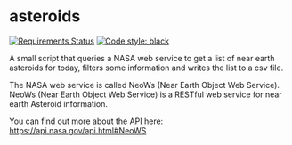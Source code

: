 # asteroids
[![Requirements Status](https://requires.io/github/b00kwrm/asteroids/requirements.svg?branch=master)](https://requires.io/github/b00kwrm/asteroids/requirements/?branch=master)
[![Code style: black](https://img.shields.io/badge/code%20style-black-000000.svg)](https://github.com/ambv/black)

A small script that queries a NASA web service to get a list of near earth asteroids for today, filters some information and writes the list to a csv file.

The NASA web service is called NeoWs (Near Earth Object Web Service). NeoWs (Near Earth Object Web Service) is a RESTful web service for near earth Asteroid information.

You can find out more about the API here: https://api.nasa.gov/api.html#NeoWS

